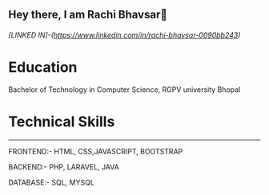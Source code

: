 ## Hey there, I am Rachi Bhavsar👋


###### [LINKED IN]-(https://www.linkedin.com/in/rachi-bhavsar-0090bb243)

# Education

Bachelor of Technology in Computer Science, RGPV university Bhopal 



# Technical Skills 
---------------------------------------------------------------------------------------------------------------------------------------
FRONTEND:- HTML, CSS,JAVASCRIPT, BOOTSTRAP

BACKEND:- PHP, LARAVEL, JAVA

DATABASE:- SQL, MYSQL


<!--
**RachiBhavsar/RachiBhavsar** is a ✨ _special_ ✨ repository because its `README.md` (this file) appears on your GitHub profile.

Here are some ideas to get you started:

- 🔭 I’m currently working on ...
- 🌱 I’m currently learning ...
- 👯 I’m looking to collaborate on ...
- 🤔 I’m looking for help with ...
- 💬 Ask me about ...
- 📫 How to reach me: ...
- 😄 Pronouns: ...
- ⚡ Fun fact: ...
-->
